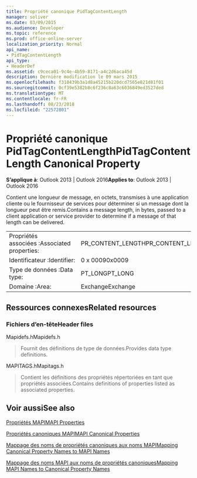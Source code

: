 ```yaml
---
title: Propriété canonique PidTagContentLength
manager: soliver
ms.date: 03/09/2015
ms.audience: Developer
ms.topic: reference
ms.prod: office-online-server
localization_priority: Normal
api_name:
- PidTagContentLength
api_type:
- HeaderDef
ms.assetid: c9ceca01-9c4e-4b59-8171-a4c2d6aca45d
description: Dernière modification le 09 mars 2015
ms.openlocfilehash: f310439b3a1d8a45215b220dcd7565e821d81f01
ms.sourcegitcommit: 0cf39e5382b8c6f236c8a63c6036849ed3527ded
ms.translationtype: MT
ms.contentlocale: fr-FR
ms.lasthandoff: 08/23/2018
ms.locfileid: "22572801"
---
```

# <a name="pidtagcontentlength-canonical-property"></a><span data-ttu-id="c6ed8-103">Propriété canonique PidTagContentLength</span><span class="sxs-lookup"><span data-stu-id="c6ed8-103">PidTagContentLength Canonical Property</span></span>

  
  
<span data-ttu-id="c6ed8-104">**S’applique à**: Outlook 2013 | Outlook 2016</span><span class="sxs-lookup"><span data-stu-id="c6ed8-104">**Applies to**: Outlook 2013 | Outlook 2016</span></span> 
  
<span data-ttu-id="c6ed8-105">Contient une longueur de message, en octets, transmises à une application cliente ou le fournisseur de services pour déterminer si un message dont la longueur peut être remis.</span><span class="sxs-lookup"><span data-stu-id="c6ed8-105">Contains a message length, in bytes, passed to a client application or service provider to determine if a message of that length can be delivered.</span></span> 
  
|||
|:-----|:-----|
|<span data-ttu-id="c6ed8-106">Propriétés associées :</span><span class="sxs-lookup"><span data-stu-id="c6ed8-106">Associated properties:</span></span>  <br/> |<span data-ttu-id="c6ed8-107">PR_CONTENT_LENGTH</span><span class="sxs-lookup"><span data-stu-id="c6ed8-107">PR_CONTENT_LENGTH</span></span>  <br/> |
|<span data-ttu-id="c6ed8-108">Identificateur :</span><span class="sxs-lookup"><span data-stu-id="c6ed8-108">Identifier:</span></span>  <br/> |<span data-ttu-id="c6ed8-109">0 x 0009</span><span class="sxs-lookup"><span data-stu-id="c6ed8-109">0x0009</span></span>  <br/> |
|<span data-ttu-id="c6ed8-110">Type de données :</span><span class="sxs-lookup"><span data-stu-id="c6ed8-110">Data type:</span></span>  <br/> |<span data-ttu-id="c6ed8-111">PT_LONG</span><span class="sxs-lookup"><span data-stu-id="c6ed8-111">PT_LONG</span></span>  <br/> |
|<span data-ttu-id="c6ed8-112">Domaine :</span><span class="sxs-lookup"><span data-stu-id="c6ed8-112">Area:</span></span>  <br/> |<span data-ttu-id="c6ed8-113">Exchange</span><span class="sxs-lookup"><span data-stu-id="c6ed8-113">Exchange</span></span>  <br/> |
   
## <a name="related-resources"></a><span data-ttu-id="c6ed8-114">Ressources connexes</span><span class="sxs-lookup"><span data-stu-id="c6ed8-114">Related resources</span></span>

### <a name="header-files"></a><span data-ttu-id="c6ed8-115">Fichiers d’en-tête</span><span class="sxs-lookup"><span data-stu-id="c6ed8-115">Header files</span></span>

<span data-ttu-id="c6ed8-116">Mapidefs.h</span><span class="sxs-lookup"><span data-stu-id="c6ed8-116">Mapidefs.h</span></span>
  
> <span data-ttu-id="c6ed8-117">Fournit des définitions de type de données.</span><span class="sxs-lookup"><span data-stu-id="c6ed8-117">Provides data type definitions.</span></span>
    
<span data-ttu-id="c6ed8-118">MAPITAGS.h</span><span class="sxs-lookup"><span data-stu-id="c6ed8-118">Mapitags.h</span></span>
  
> <span data-ttu-id="c6ed8-119">Contient les définitions des propriétés répertoriées en tant que propriétés associées.</span><span class="sxs-lookup"><span data-stu-id="c6ed8-119">Contains definitions of properties listed as associated properties.</span></span>
    
## <a name="see-also"></a><span data-ttu-id="c6ed8-120">Voir aussi</span><span class="sxs-lookup"><span data-stu-id="c6ed8-120">See also</span></span>



[<span data-ttu-id="c6ed8-121">Propriétés MAPI</span><span class="sxs-lookup"><span data-stu-id="c6ed8-121">MAPI Properties</span></span>](mapi-properties.md)
  
[<span data-ttu-id="c6ed8-122">Propriétés canoniques MAPI</span><span class="sxs-lookup"><span data-stu-id="c6ed8-122">MAPI Canonical Properties</span></span>](mapi-canonical-properties.md)
  
[<span data-ttu-id="c6ed8-123">Mappage des noms de propriétés canoniques aux noms MAPI</span><span class="sxs-lookup"><span data-stu-id="c6ed8-123">Mapping Canonical Property Names to MAPI Names</span></span>](mapping-canonical-property-names-to-mapi-names.md)
  
[<span data-ttu-id="c6ed8-124">Mappage des noms MAPI aux noms de propriétés canoniques</span><span class="sxs-lookup"><span data-stu-id="c6ed8-124">Mapping MAPI Names to Canonical Property Names</span></span>](mapping-mapi-names-to-canonical-property-names.md)

